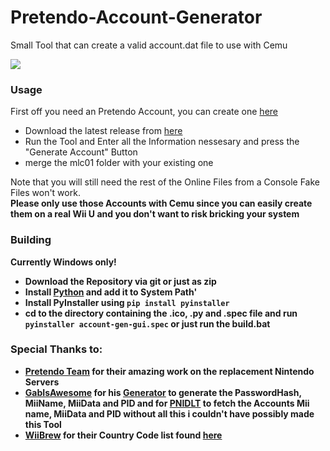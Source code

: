 # Pretendo-Account-Generator

Small Tool that can create a valid account.dat file to use with Cemu

![](https://i.imgur.com/4V5gfLr.png)

### Usage

First off you need an Pretendo Account, you can create one [here](https://pretendo.network/account/register)

- Download the latest release from [here](https://github.com/TheCraZyDuDee/Pretendo-Account-Generator/releases/latest/download/Pretendo.Account.Generator.exe)
- Run the Tool and Enter all the Information nessesary and press the "Generate Account" Button
- merge the mlc01 folder with your existing one

Note that you will still need the rest of the Online Files from a Console Fake Files won't work.<br>
<b>Please only use those Accounts with Cemu since you can easily create them on a real Wii U and you don't want to risk bricking your system

### Building

Currently Windows only!

- Download the Repository via git or just as zip
- Install [Python](https://www.python.org/downloads/) and add it to System Path'
- Install PyInstaller using `pip install pyinstaller`
- cd to the directory containing the .ico, .py and .spec file and run `pyinstaller account-gen-gui.spec` or just run the build.bat


### Special Thanks to:

- [Pretendo Team](https://pretendo.network) for their amazing work on the replacement Nintendo Servers
- [GabIsAwesome](https://github.com/GabIsAwesome) for his [Generator](https://github.com/GabIsAwesome/accountfile-generator) to generate the PasswordHash, MiiName, MiiData and PID and for [PNIDLT](https://pnidlt.gabis.online/) to fetch the Accounts Mii name, MiiData and PID without all this i couldn't have possibly made this Tool
- [WiiBrew](https://wiibrew.org) for their Country Code list found [here](https://wiibrew.org/wiki/Country_Codes)
